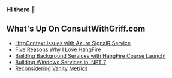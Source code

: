 ### Hi there 👋

<!--
**1kevgriff/1kevgriff** is a ✨ _special_ ✨ repository because its `README.md` (this file) appears on your GitHub profile.

Here are some ideas to get you started:

- 🔭 I’m currently working on ...
- 🌱 I’m currently learning ...
- 👯 I’m looking to collaborate on ...
- 🤔 I’m looking for help with ...
- 💬 Ask me about ...
- 📫 How to reach me: ...
- 😄 Pronouns: ...
- ⚡ Fun fact: ...
-->

## What's Up On ConsultWithGriff.com
<!--START_SECTION:feed-->
* [HttpContext Issues with Azure SignalR Service](https:&#x2F;&#x2F;consultwithgriff.com&#x2F;httpcontext-issues-azure-signalr-service&#x2F;)
* [Five Reasons Why I Love HangFire](https:&#x2F;&#x2F;consultwithgriff.com&#x2F;five-reasons-why-i-love-hangfire&#x2F;)
* [Building Background Services with HangFire Course Launch!](https:&#x2F;&#x2F;consultwithgriff.com&#x2F;building-background-services-with-hangfire-course-launch&#x2F;)
* [Building Windows Services in .NET 7](https:&#x2F;&#x2F;consultwithgriff.com&#x2F;building-window-services-in-dotnet&#x2F;)
* [Reconsidering Vanity Metrics](https:&#x2F;&#x2F;consultwithgriff.com&#x2F;vanity-metrics&#x2F;)
<!--END_SECTION:feed-->
